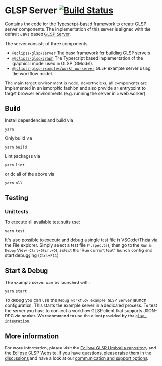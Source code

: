 # GLSP Server [![Build Status](https://ci.eclipse.org/glsp/job/eclipse-glsp/job/glsp-server-node/job/main/badge/icon)](https://ci.eclipse.org/glsp/job/eclipse-glsp/job/glsp-server-node/job/main/)

Contains the code for the Typescript-based framework to create [GLSP](https://github.com/eclipse-glsp/glsp) server components.
The implementation of this server is aligned with the default Java based [GLSP Server](https://github.com/eclipse-glsp/glsp-server-node).

The server consists of three components:

-   [`@eclipse-glsp/server`](packages/server/) The base framework for building GLSP servers
-   [`@eclipse-glsp/graph`](packages/graph/) The Typescript based implementation of the graphical model used in GLSP (GModel).
-   [`@eclipse-glsp-examples/workflow-server`](examples/workflow-server) GLSP example server using the workflow model.

The main target environment is node, nevertheless, all components are implemented in an ismorphic fashion and also provide
an entrypoint to target browser environments (e.g. running the server in a web worker)

## Build

Install dependencies and build via

```console
yarn
```

Only build via

```console
yarn build
```

Lint packages via

```console
yarn lint
```

or do all of the above via

```console
yarn all
```

## Testing

### Unit tests

To execute all available test suits use:

```console
yarn test
```

It's also possible to execute and debug a single test file in VSCode/Theia via the File explorer.
Simply select a test file (`*.spec.ts`), then go to the `Run & Debug` View (`Ctrl+Shift+D`), select the 'Run current test" launch config and start debugging (`Ctrl+F11`)

## Start & Debug

The example server can be launched with:

```console
yarn start
```

To debug you can use the `Debug workflow example GLSP Server` launch configuration.
This starts the example server in a dedicated process. To test the server you have to connect a workflow GLSP client that supports JSON-RPC via socket.
We recommend to use the client provided by the [`glsp-integration`](https://github.com/eclipse-glsp/glsp-theia-integration#how-to-start-the-workflow-diagram-example-server-from-the-sources).

## More information

For more information, please visit the [Eclipse GLSP Umbrella repository](https://github.com/eclipse-glsp/glsp) and the [Eclipse GLSP Website](https://www.eclipse.org/glsp/).
If you have questions, please raise them in the [discussions](https://github.com/eclipse-glsp/glsp/discussions) and have a look at our [communication and support options](https://www.eclipse.org/glsp/contact/).
